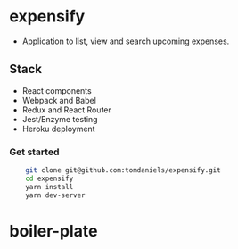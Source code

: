 # expensify

- Application to list, view and search upcoming expenses.

## Stack
- React components
- Webpack and Babel
- Redux and React Router
- Jest/Enzyme testing
- Heroku deployment

### Get started

```bash
    git clone git@github.com:tomdaniels/expensify.git
    cd expensify
    yarn install
    yarn dev-server
```
# boiler-plate
